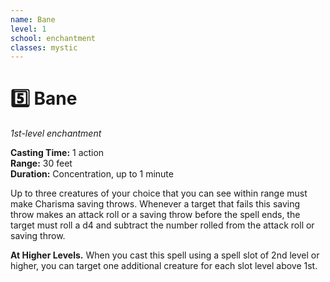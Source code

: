 ```yaml
---
name: Bane
level: 1
school: enchantment
classes: mystic
---
```


# :five: Bane 
_1st-level enchantment_ 

**Casting Time:** 1 action   
**Range:** 30 feet   
**Duration:** Concentration, up to 1 minute 

Up to three creatures of your choice that you can see within range must make Charisma saving throws. Whenever a target that fails this saving throw makes an attack roll or a saving throw before the spell ends, the target must roll a d4 and subtract the number rolled from the attack roll or saving throw. 

**At Higher Levels.** When you cast this spell using a spell slot of 2nd level or higher, you can target one additional creature for each slot level above 1st. 
